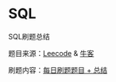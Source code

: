 # SQL

SQL刷题总结

题目来源：[Leecode](https://leetcode-cn.com/) & [牛客](https://www.nowcoder.com/)  

刷题内容：[每日刷题题目 + 总结](https://shimo.im/sheets/9gXkgRidBMAS9tvU/55KPh)

